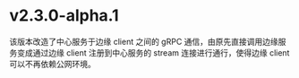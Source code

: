 # v2.3.0-alpha.1

该版本改造了中心服务于边缘 client 之间的 gRPC 通信，由原先直接调用边缘服务变成通过边缘 client 注册到中心服务的 stream 连接进行通行，使得边缘 client 可以不再依赖公网环境。
